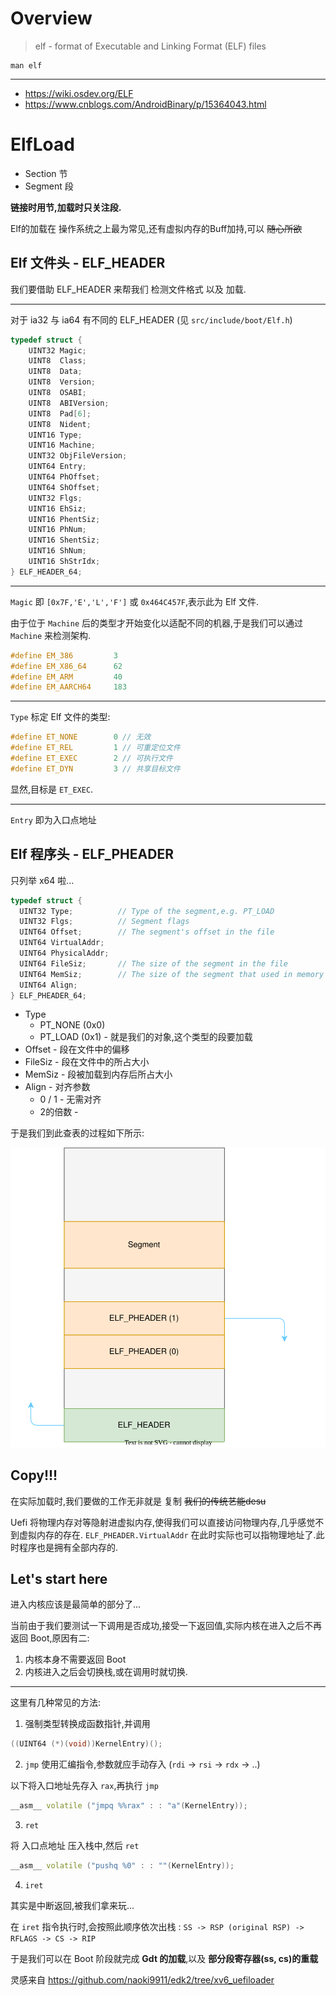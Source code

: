 # Overview

> elf - format of Executable and Linking Format (ELF) files

```shell
man elf
```

---

- <https://wiki.osdev.org/ELF>
- <https://www.cnblogs.com/AndroidBinary/p/15364043.html>

# ElfLoad

- Section 节
- Segment 段

**链接时用节,加载时只关注段.**

Elf的加载在 操作系统之上最为常见,还有虚拟内存的Buff加持,可以 ~~随心所欲~~

## Elf 文件头 - ELF_HEADER

我们要借助 ELF_HEADER 来帮我们 检测文件格式 以及 加载.

---

对于 ia32 与 ia64 有不同的 ELF_HEADER (见 `src/include/boot/Elf.h`)

```c++
typedef struct {
    UINT32 Magic;
    UINT8  Class;
    UINT8  Data;
    UINT8  Version;
    UINT8  OSABI;
    UINT8  ABIVersion;
    UINT8  Pad[6];
    UINT8  Nident;
    UINT16 Type;
    UINT16 Machine;
    UINT32 ObjFileVersion;
    UINT64 Entry;
    UINT64 PhOffset;
    UINT64 ShOffset;
    UINT32 Flgs;
    UINT16 EhSiz;
    UINT16 PhentSiz;
    UINT16 PhNum;
    UINT16 ShentSiz;
    UINT16 ShNum;
    UINT16 ShStrIdx;
} ELF_HEADER_64;
```

---

`Magic` 即 `[0x7F,'E','L','F']` 或 `0x464C457F`,表示此为 Elf 文件.

由于位于 `Machine` 后的类型才开始变化以适配不同的机器,于是我们可以通过 `Machine` 来检测架构.

```c++
#define EM_386         3
#define EM_X86_64      62
#define EM_ARM         40
#define EM_AARCH64     183
```

---

`Type` 标定 Elf 文件的类型:

```c++
#define ET_NONE        0 // 无效
#define ET_REL         1 // 可重定位文件
#define ET_EXEC        2 // 可执行文件
#define ET_DYN         3 // 共享目标文件
```

显然,目标是 `ET_EXEC`.

---

`Entry` 即为入口点地址

## Elf 程序头 - ELF_PHEADER

只列举 x64 啦...

```c++
typedef struct {
  UINT32 Type;          // Type of the segment,e.g. PT_LOAD
  UINT32 Flgs;          // Segment flags
  UINT64 Offset;        // The segment's offset in the file
  UINT64 VirtualAddr;
  UINT64 PhysicalAddr;
  UINT64 FileSiz;       // The size of the segment in the file
  UINT64 MemSiz;        // The size of the segment that used in memory space
  UINT64 Align;
} ELF_PHEADER_64;
```

- Type
  - PT_NONE (0x0)
  - PT_LOAD (0x1) - 就是我们的对象,这个类型的段要加载
- Offset - 段在文件中的偏移
- FileSiz - 段在文件中的所占大小
- MemSiz - 段被加载到内存后所占大小
- Align - 对齐参数
  - 0 / 1 - 无需对齐
  - 2的倍数 - 

于是我们到此查表的过程如下所示:

![](./images/elf.svg)

## Copy!!!

在实际加载时,我们要做的工作无非就是 复制 ~~我们的传统艺能desu~~

Uefi 将物理内存对等隐射进虚拟内存,使得我们可以直接访问物理内存,几乎感觉不到虚拟内存的存在.
`ELF_PHEADER.VirtualAddr` 在此时实际也可以指物理地址了.此时程序也是拥有全部内存的.

## Let's start here

进入内核应该是最简单的部分了...

当前由于我们要测试一下调用是否成功,接受一下返回值,实际内核在进入之后不再返回 Boot,原因有二:
1. 内核本身不需要返回 Boot
2. 内核进入之后会切换栈,或在调用时就切换.

---

这里有几种常见的方法:

1. 强制类型转换成函数指针,并调用

```c++
((UINT64 (*)(void))KernelEntry)();
```

2. `jmp`
使用汇编指令,参数就应手动存入 (`rdi` -> `rsi` -> `rdx` -> ..)

以下将入口地址先存入 `rax`,再执行 `jmp`
```c++
__asm__ volatile ("jmpq %%rax" : : "a"(KernelEntry));
```

3. `ret`

将 入口点地址 压入栈中,然后 `ret`

```c++
__asm__ volatile ("pushq %0" : : ""(KernelEntry));
```

4. `iret`

其实是中断返回,被我们拿来玩...

在 `iret` 指令执行时,会按照此顺序依次出栈 : `SS -> RSP (original RSP) -> RFLAGS -> CS -> RIP`

于是我们可以在 Boot 阶段就完成 **Gdt 的加载**,以及 **部分段寄存器(ss, cs)的重载**

灵感来自 <https://github.com/naoki9911/edk2/tree/xv6_uefiloader>
